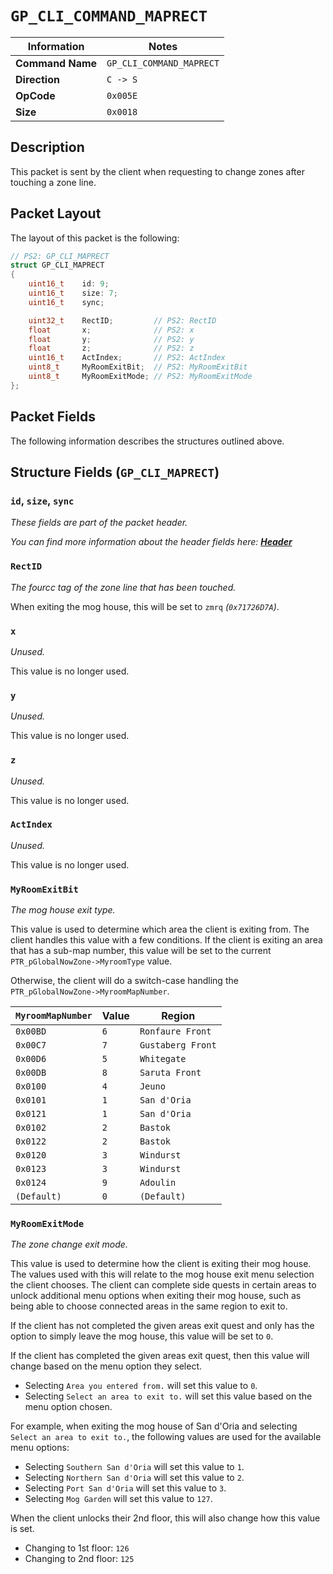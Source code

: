 # `GP_CLI_COMMAND_MAPRECT`

| Information               | Notes |
|---                        |---    |
| **Command Name**          | `GP_CLI_COMMAND_MAPRECT` |
| **Direction**             | `C -> S` |
| **OpCode**                | `0x005E` |
| **Size**                  | `0x0018` |

## Description

This packet is sent by the client when requesting to change zones after touching a zone line.

## Packet Layout

The layout of this packet is the following:

```cpp
// PS2: GP_CLI_MAPRECT
struct GP_CLI_MAPRECT
{
    uint16_t    id: 9;
    uint16_t    size: 7;
    uint16_t    sync;

    uint32_t    RectID;         // PS2: RectID
    float       x;              // PS2: x
    float       y;              // PS2: y
    float       z;              // PS2: z
    uint16_t    ActIndex;       // PS2: ActIndex
    uint8_t     MyRoomExitBit;  // PS2: MyRoomExitBit
    uint8_t     MyRoomExitMode; // PS2: MyRoomExitMode
};
```

## Packet Fields

The following information describes the structures outlined above.

## Structure Fields (`GP_CLI_MAPRECT`)

### `id`, `size`, `sync`

_These fields are part of the packet header._

_You can find more information about the header fields here: [**Header**](/world/HEADER.md)_

### `RectID`

_The fourcc tag of the zone line that has been touched._

When exiting the mog house, this will be set to `zmrq` _(`0x71726D7A`)_.

### `x`

_Unused._

This value is no longer used.

### `y`

_Unused._

This value is no longer used.

### `z`

_Unused._

This value is no longer used.

### `ActIndex`

_Unused._

This value is no longer used.

### `MyRoomExitBit`

_The mog house exit type._

This value is used to determine which area the client is exiting from. The client handles this value with a few conditions. If the client is exiting an area that has a sub-map number, this value will be set to the current `PTR_pGlobalNowZone->MyroomType` value.

Otherwise, the client will do a switch-case handling the `PTR_pGlobalNowZone->MyroomMapNumber`.

| `MyroomMapNumber` | Value | Region |
| --- | --- | --- |
| `0x00BD` | `6` | `Ronfaure Front` |
| `0x00C7` | `7` | `Gustaberg Front` |
| `0x00D6` | `5` | `Whitegate` |
| `0x00DB` | `8` | `Saruta Front` |
| `0x0100` | `4` | `Jeuno` |
| `0x0101` | `1` | `San d'Oria` |
| `0x0121` | `1` | `San d'Oria` |
| `0x0102` | `2` | `Bastok` |
| `0x0122` | `2` | `Bastok` |
| `0x0120` | `3` | `Windurst` |
| `0x0123` | `3` | `Windurst` |
| `0x0124` | `9` | `Adoulin` |
| `(Default)` | `0` | `(Default)` |

### `MyRoomExitMode`

_The zone change exit mode._

This value is used to determine how the client is exiting their mog house. The values used with this will relate to the mog house exit menu selection the client chooses. The client can complete side quests in certain areas to unlock additional menu options when exiting their mog house, such as being able to choose connected areas in the same region to exit to.

If the client has not completed the given areas exit quest and only has the option to simply leave the mog house, this value will be set to `0`.

If the client has completed the given areas exit quest, then this value will change based on the menu option they select.

  - Selecting `Area you entered from.` will set this value to `0`.
  - Selecting `Select an area to exit to.` will set this value based on the menu option chosen.

For example, when exiting the mog house of San d'Oria and selecting `Select an area to exit to.`, the following values are used for the available menu options:

  - Selecting `Southern San d'Oria` will set this value to `1`.
  - Selecting `Northern San d'Oria` will set this value to `2`.
  - Selecting `Port San d'Oria` will set this value to `3`.
  - Selecting `Mog Garden` will set this value to `127`.

When the client unlocks their 2nd floor, this will also change how this value is set.

  - Changing to 1st floor: `126`
  - Changing to 2nd floor: `125`
